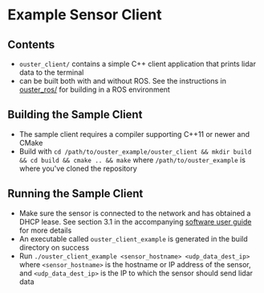 # Example Sensor Client

## Contents
* `ouster_client/` contains a simple C++ client application that prints lidar
  data to the terminal
* can be built both with and without ROS. See the instructions in
  [ouster_ros/](../ouster_ros/README.md) for building in a ROS environment

## Building the Sample Client
* The sample client requires a compiler supporting C++11 or newer and CMake
* Build with `cd /path/to/ouster_example/ouster_client && mkdir build && cd
  build && cmake .. && make` where `/path/to/ouster_example` is where you've
  cloned the repository

## Running the Sample Client
* Make sure the sensor is connected to the network and has obtained a DHCP
  lease. See section 3.1 in the accompanying
  [software user guide](https://www.ouster.io/downloads) for more details
* An executable called `ouster_client_example` is generated in the build
  directory on success
* Run `./ouster_client_example <sensor_hostname> <udp_data_dest_ip>` where
  `<sensor_hostname>` is the hostname or IP address of the sensor, and
  `<udp_data_dest_ip>` is the IP to which the sensor should send lidar data
